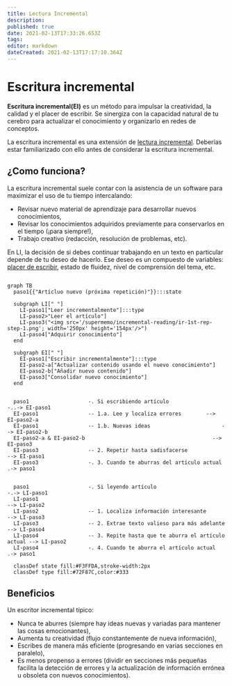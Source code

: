```yaml
---
title: Lectura Incremental
description: 
published: true
date: 2021-02-13T17:33:26.653Z
tags: 
editor: markdown
dateCreated: 2021-02-13T17:17:10.364Z
---
```


# Escritura incremental

**Escritura incremental(EI)** es un método para impulsar la creatividad, la calidad y el placer de escribir. Se sinergiza con la capacidad natural de tu cerebro para actualizar el conocimiento y organizarlo en redes de conceptos.

La escritura incremental es una extensión de [lectura incremental](/learning/incremental-reading). Deberías estar familiarizado con ello antes de considerar la escritura incremental.

## ¿Como funciona?

La escritura incremental suele contar con la asistencia de un software para maximizar el uso de tu tiempo intercalando:

- Revisar nuevo material de aprendizaje para desarrollar nuevos conocimientos,
- Revisar los conocimientos adquiridos previamente para conservarlos en el tiempo (¡para siempre!),
- Trabajo creativo (redacción, resolución de problemas, etc).

En LI, la decisión de si debes continuar trabajando en un texto en particular depende de tu deseo de hacerlo. Ese deseo es un compuesto de variables: [placer de escribir](/reference-manual/pleasure-of-learning), estado de fluidez, nivel de comprensión del tema, etc.


```mermaid

graph TB
  paso1{{"Artícluo nuevo (próxima repetición)"}}:::state
  
  subgraph LI[" "]
    LI-paso1["Leer incrementalmente"]:::type
    LI-paso2>"Leer el artículo"]
    LI-paso3("<img src='/supermemo/incremental-reading/ir-1st-rep-step-1.png'; width='250px' height='154px'/>")
    LI-paso4["Adquirir conocimiento"]
  end
  
  subgraph EI[" "]
    EI-paso1["Escribir incrementalmente"]:::type
    EI-paso2-a["Actualizar contenido usando el nuevo conocimiento"]
    EI-paso2-b["Añadir nuevo contenido"]
    EI-paso3["Consolidar nuevo conocimiento"]
  end
  
  
  paso1                   -. Si escribiendo artículo                 -..-> EI-paso1
  EI-paso1                -- 1.a. Lee y localiza errores        --> EI-paso2-a
  EI-paso1                -- 1.b. Nuevas ideas                       --> EI-paso2-b
  EI-paso2-a & EI-paso2-b                                         --> EI-paso3
  EI-paso3                -- 2. Repetir hasta sadisfacerse               --> EI-paso1
  EI-paso3                -. 3. Cuando te aburras del artículo actual   .-> paso1
  
  
  paso1                   -. Si leyendo artículo                       -.-> LI-paso1
  LI-paso1                                                              --> LI-paso2
  LI-paso2                -- 1. Localiza información interesante          --> LI-paso3
  LI-paso3                -- 2. Extrae texto valieso para más adelante         --> LI-paso4
  LI-paso4                -- 3. Repite hasta que te aburra el artículo actual --> LI-paso2
  LI-paso4                -. 4. Cuando te aburra el artículo actual         .-> paso1
  
  classDef state fill:#F3FFDA,stroke-width:2px
  classDef type fill:#72F87C,color:#333
```



## Beneficios

Un escritor incremental típico:

- Nunca te aburres (siempre hay ideas nuevas y variadas para mantener las cosas emocionantes),
- Aumenta tu creatividad (flujo constantemente de nueva información),
- Escribes de manera más eficiente (progresando en varias secciones en paralelo),
- Es menos propenso a errores (dividir en secciones más pequeñas facilita la detección de errores y la actualización de información errónea u obsoleta con nuevos conocimientos).
